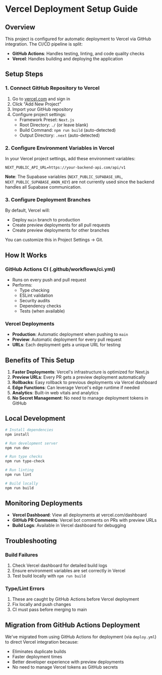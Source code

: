 # Vercel Deployment Setup Guide

## Overview

This project is configured for automatic deployment to Vercel via GitHub integration. The CI/CD pipeline is split:

- **GitHub Actions**: Handles testing, linting, and code quality checks
- **Vercel**: Handles building and deploying the application

## Setup Steps

### 1. Connect GitHub Repository to Vercel

1. Go to [vercel.com](https://vercel.com) and sign in
2. Click "Add New Project"
3. Import your GitHub repository
4. Configure project settings:
   - Framework Preset: `Next.js`
   - Root Directory: `./` (or leave blank)
   - Build Command: `npm run build` (auto-detected)
   - Output Directory: `.next` (auto-detected)

### 2. Configure Environment Variables in Vercel

In your Vercel project settings, add these environment variables:

```
NEXT_PUBLIC_API_URL=https://your-backend-api.com/api/v1
```

**Note**: The Supabase variables (`NEXT_PUBLIC_SUPABASE_URL`, `NEXT_PUBLIC_SUPABASE_ANON_KEY`) are not currently used since the backend handles all Supabase communication.

### 3. Configure Deployment Branches

By default, Vercel will:

- Deploy `main` branch to production
- Create preview deployments for all pull requests
- Create preview deployments for other branches

You can customize this in Project Settings → Git.

## How It Works

### GitHub Actions CI (.github/workflows/ci.yml)

- Runs on every push and pull request
- Performs:
  - Type checking
  - ESLint validation
  - Security audits
  - Dependency checks
  - Tests (when available)

### Vercel Deployments

- **Production**: Automatic deployment when pushing to `main`
- **Preview**: Automatic deployment for every pull request
- **URLs**: Each deployment gets a unique URL for testing

## Benefits of This Setup

1. **Faster Deployments**: Vercel's infrastructure is optimized for Next.js
2. **Preview URLs**: Every PR gets a preview deployment automatically
3. **Rollbacks**: Easy rollback to previous deployments via Vercel dashboard
4. **Edge Functions**: Can leverage Vercel's edge runtime if needed
5. **Analytics**: Built-in web vitals and analytics
6. **No Secret Management**: No need to manage deployment tokens in GitHub

## Local Development

```bash
# Install dependencies
npm install

# Run development server
npm run dev

# Run type checks
npm run type-check

# Run linting
npm run lint

# Build locally
npm run build
```

## Monitoring Deployments

- **Vercel Dashboard**: View all deployments at vercel.com/dashboard
- **GitHub PR Comments**: Vercel bot comments on PRs with preview URLs
- **Build Logs**: Available in Vercel dashboard for debugging

## Troubleshooting

### Build Failures

1. Check Vercel dashboard for detailed build logs
2. Ensure environment variables are set correctly in Vercel
3. Test build locally with `npm run build`

### Type/Lint Errors

1. These are caught by GitHub Actions before Vercel deployment
2. Fix locally and push changes
3. CI must pass before merging to main

## Migration from GitHub Actions Deployment

We've migrated from using GitHub Actions for deployment (via `deploy.yml`) to direct Vercel integration because:

- Eliminates duplicate builds
- Faster deployment times
- Better developer experience with preview deployments
- No need to manage Vercel tokens as GitHub secrets
